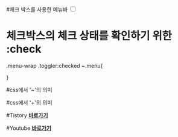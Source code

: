 #체크 박스를 사용한 메뉴바
<input type = "checkbox">

# 체크박스의 체크 상태를 확인하기 위한 :check
.menu-wrap .toggler:checked ~.menu{

}

#css에서 '~'의 의미

#css에서 '+'의 의미

#Tistory
<a href = "https://lch7215.tistory.com/141"><strong>바로가기</strong></a>

#Youtube
<a href = "https://www.youtube.com/watch?v=DZg6UfS5zYg&list=PLillGF-RfqbZTASqIqdvm1R5mLrQq79CU&index=16"><strong>바로가기</strong></a>

